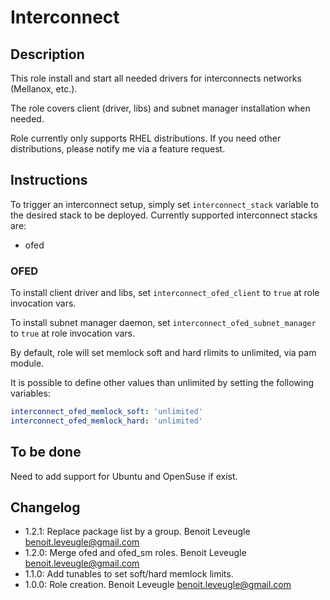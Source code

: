# Interconnect

## Description

This role install and start all needed drivers for interconnects networks (Mellanox, etc.).

The role covers client (driver, libs) and subnet manager installation when needed.

Role currently only supports RHEL distributions. If you need other distributions, please notify me via a feature request.

## Instructions

To trigger an interconnect setup, simply set `interconnect_stack` variable to the
desired stack to be deployed.
Currently supported interconnect stacks are:

* ofed

### OFED

To install client driver and libs, set `interconnect_ofed_client` to `true` at role invocation vars.

To install subnet manager daemon, set `interconnect_ofed_subnet_manager` to `true` at role
invocation vars.

By default, role will set memlock soft and hard rlimits to unlimited, via pam module.

It is possible to define other values than unlimited by setting the following variables:

```yaml
interconnect_ofed_memlock_soft: 'unlimited'
interconnect_ofed_memlock_hard: 'unlimited'
```

## To be done

Need to add support for Ubuntu and OpenSuse if exist.

## Changelog

* 1.2.1: Replace package list by a group. Benoit Leveugle <benoit.leveugle@gmail.com>
* 1.2.0: Merge ofed and ofed_sm roles. Benoit Leveugle <benoit.leveugle@gmail.com>
* 1.1.0: Add tunables to set soft/hard memlock limits.
* 1.0.0: Role creation. Benoit Leveugle <benoit.leveugle@gmail.com>
